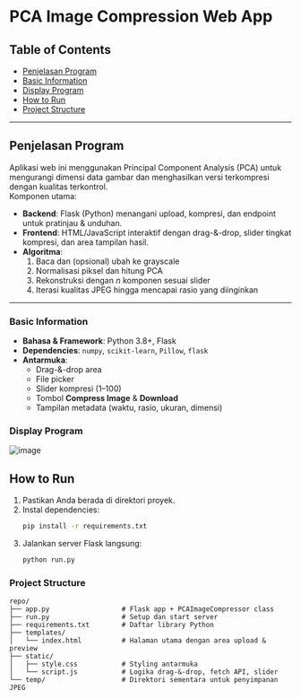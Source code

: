 # PCA Image Compression Web App

## Table of Contents
- [Penjelasan Program](#penjelasan-program)  
- [Basic Information](#basic-information)  
- [Display Program](#display-program)  
- [How to Run](#how-to-run)  
- [Project Structure](#project-structure)  

---

## Penjelasan Program
Aplikasi web ini menggunakan Principal Component Analysis (PCA) untuk mengurangi dimensi data gambar dan menghasilkan versi terkompresi dengan kualitas terkontrol.  
Komponen utama:
- **Backend**: Flask (Python) menangani upload, kompresi, dan endpoint untuk pratinjau & unduhan.  
- **Frontend**: HTML/JavaScript interaktif dengan drag-&-drop, slider tingkat kompresi, dan area tampilan hasil.  
- **Algoritma**:  
  1. Baca dan (opsional) ubah ke grayscale  
  2. Normalisasi piksel dan hitung PCA  
  3. Rekonstruksi dengan _n_ komponen sesuai slider  
  4. Iterasi kualitas JPEG hingga mencapai rasio yang diinginkan  

---

### Basic Information
- **Bahasa & Framework**: Python 3.8+, Flask  
- **Dependencies**: `numpy`, `scikit-learn`, `Pillow`, `flask`  
- **Antarmuka**:
  - Drag-&-drop area  
  - File picker  
  - Slider kompresi (1–100)  
  - Tombol **Compress Image** & **Download**  
  - Tampilan metadata (waktu, rasio, ukuran, dimensi)  

### Display Program
![image](https://github.com/user-attachments/assets/d88481b9-6057-4d5b-b224-53ca45c56916)


## How to Run
1. Pastikan Anda berada di direktori proyek.  
2. Instal dependencies:
   ```bash
   pip install -r requirements.txt
3. Jalankan server Flask langsung:
   ```bash
   python run.py

### Project Structure
```text
repo/
├── app.py                  # Flask app + PCAImageCompressor class
├── run.py                  # Setup dan start server
├── requirements.txt        # Daftar library Python
├── templates/
│   └── index.html          # Halaman utama dengan area upload & preview
├── static/
│   ├── style.css           # Styling antarmuka
│   └── script.js           # Logika drag-&-drop, fetch API, slider
└── temp/                   # Direktori sementara untuk penyimpanan JPEG
```
